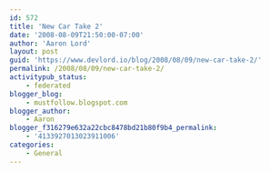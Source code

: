 ```yaml
---
id: 572
title: 'New Car Take 2'
date: '2008-08-09T21:50:00-07:00'
author: 'Aaron Lord'
layout: post
guid: 'https://www.devlord.io/blog/2008/08/09/new-car-take-2/'
permalink: /2008/08/09/new-car-take-2/
activitypub_status:
    - federated
blogger_blog:
    - mustfollow.blogspot.com
blogger_author:
    - Aaron
blogger_f316279e632a22cbc8478bd21b80f9b4_permalink:
    - '4133927013023911006'
categories:
    - General
---
```


<p class="mobile-photo"><a href="/blog/wp-content/uploads/2011/10/photo-740306.jpg"><img src="/blog/wp-content/uploads/2011/10/photo-740306.jpg?w=300" border="0" alt="" /></a></p><div class="blogger-post-footer"><img width='1' height='1' src='' alt='' /></div>